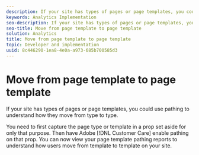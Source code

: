 ```yaml
---
description: If your site has types of pages or page templates, you could use pathing to understand how they move from type to type.
keywords: Analytics Implementation
seo-description: If your site has types of pages or page templates, you could use pathing to understand how they move from type to type.
seo-title: Move from page template to page template
solution: Analytics
title: Move from page template to page template
topic: Developer and implementation
uuid: 8c446290-1ea8-4e0a-a973-685b700585d3
---
```


# Move from page template to page template

If your site has types of pages or page templates, you could use pathing to understand how they move from type to type.

You need to first capture the page type or template in a prop set aside for only that purpose. Then have Adobe [!DNL Customer Care] enable pathing on that prop. You can now view your page template pathing reports to understand how users move from template to template on your site. 
